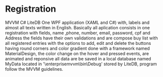 # Registration
MVVM C# LiteDB
One WPF application (XAML and C#) with, labels and almost all texts written in English.
Basically all aplication consists in one registration with fields, name ,phone, number, email, password, cpf and Address the fields
have their own validations and are compose buy list with all registered entries with the options to add, edit and delete the buttons
having round corners and color gradient done with a framework named MaterialDesign, the color change on the hover and pressed events,
are animated and reponsive all data are be saved in a local database named MyData located in  '\enterprisemvvm\bin\Debug'
stored by LiteDB,  program follow the MVVM guidelines.
